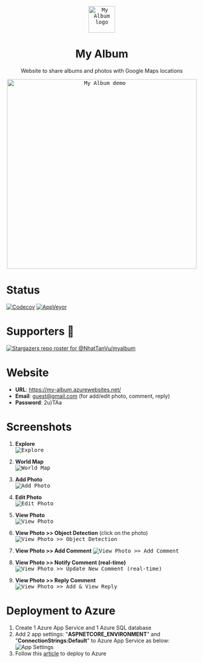 <p align="center"><a href="https://github.com/NhatTanVu/myalbum"><kbd><img src="https://github.com/NhatTanVu/myalbum/raw/master/MyAlbum.WebSPA/wwwroot/logo.jpg" alt="My Album logo" width="70"/></kbd></a></p>
<h1 align="center">My Album</h1>
<p align="center">Website to share albums and photos with Google Maps locations</p>

<p align="center"><a href="https://my-album.azurewebsites.net/"><kbd><img src="https://github.com/NhatTanVu/myalbum/raw/master/_screenshots/explore.JPG" alt="My Album demo" width="500"/></kbd></a></p>

# Status
[![Codecov](https://codecov.io/gh/NhatTanVu/myalbum/branch/master/graph/badge.svg)](https://codecov.io/gh/NhatTanVu/myalbum)
[![AppVeyor](https://ci.appveyor.com/api/projects/status/4b7m4xj6fu82xtgn/branch/master?svg=true)](https://ci.appveyor.com/project/NhatTanVu/myalbum/branch/master)

# Supporters :clap:
[![Stargazers repo roster for @NhatTanVu/myalbum](https://reporoster.com/stars/NhatTanVu/myalbum)](https://github.com/NhatTanVu/myalbum/stargazers)
# Website
* **URL**: https://my-album.azurewebsites.net/
* **Email**: guest@gmail.com (for add/edit photo, comment, reply)
* **Password**: 2u)TAa
# Screenshots
1. **Explore**\
<kbd>![Explore](https://raw.githubusercontent.com/NhatTanVu/myalbum/master/_screenshots/explore.JPG?raw=true)</kbd>

2. **World Map**\
<kbd>![World Map](https://raw.githubusercontent.com/NhatTanVu/myalbum/master/_screenshots/world_map.jpg?raw=true)</kbd>

3. **Add Photo**\
<kbd>![Add Photo](https://raw.githubusercontent.com/NhatTanVu/myalbum/master/_screenshots/add_photo.jpg?raw=true)</kbd>

4. **Edit Photo**\
<kbd>![Edit Photo](https://raw.githubusercontent.com/NhatTanVu/myalbum/master/_screenshots/edit_photo.jpg?raw=true)</kbd>

5. **View Photo**\
<kbd>![View Photo](https://raw.githubusercontent.com/NhatTanVu/myalbum/master/_screenshots/view_photo.JPG?raw=true)</kbd>

6. **View Photo >> Object Detection** (click on the photo)
<kbd>![View Photo >> Object Detection](https://raw.githubusercontent.com/NhatTanVu/myalbum/master/_screenshots/view_photo_object_detection.JPG?raw=true)</kbd>

7. **View Photo >> Add Comment**
<kbd>![View Photo >> Add Comment](https://raw.githubusercontent.com/NhatTanVu/myalbum/master/_screenshots/add_comment.JPG?raw=true)</kbd>

8. **View Photo >> Notify Comment (real-time)**
<kbd>![View Photo >> Update New Comment (real-time)](https://raw.githubusercontent.com/NhatTanVu/myalbum/master/_screenshots/notify_comment.jpg?raw=true)</kbd>

9. **View Photo >> Reply Comment**
<kbd>![View Photo >> Add & View Reply](https://raw.githubusercontent.com/NhatTanVu/myalbum/master/_screenshots/reply_comment.jpg?raw=true)</kbd>
# Deployment to Azure
1. Create 1 Azure App Service and 1 Azure SQL database
2. Add 2 app settings: "**ASPNETCORE_ENVIRONMENT**" and "**ConnectionStrings:Default**" to Azure App Service as below:
![App Settings](https://raw.githubusercontent.com/NhatTanVu/vega/master/_screenshots/Add%20App%20Settings.PNG)
3. Follow this [article](https://docs.microsoft.com/en-us/aspnet/core/tutorials/publish-to-azure-webapp-using-vscode?view=aspnetcore-3.1) to deploy to Azure
